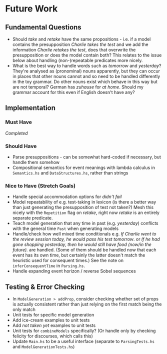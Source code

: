 # Future Work

## Fundamental Questions

* Should _take_ and _retake_ have the same propositions - i.e. if a model contains the presupposition _Charlie takes the test_ and we add the information _Charlie retakes the test_, does that overwrite the presupposition or does the model contain both? This relates to the issue below about handling (non-)repeatable predicates more nicely.
* What is the best way to handle words such as _tomorrow_ and _yesterday_? They're analysed as (pronominal) nouns apparently, but they can occur in places that other nouns cannot and so need to be handled differently in the toy grammar. Do other nouns exist which behave in this way but are not temporal? German has _zuhause_ for _at home_. Should my grammar account for this even if English doesn't have any?

## Implementation

### Must Have

*Completed*

### Should Have

* Parse presuppositions - can be somewhat hard-coded if necessary, but handle them somehow
* Compositional semantics for event meanings with lambda calculus in `Semantics.hs` and `DataStructures.hs`, rather than strings

### Nice to Have (Stretch Goals)

* Handle special accommodation options for _didn't fail_
* Model repeatability of e.g. test-taking in lexicon (is there a better way than just generating the presupposition of test not taken?) 
Mesh this nicely with the  `Repetition` flag on _retake_, right now _retake_ is an entirely separate predicate.
* Teach model generation that any time in past (e.g. _yesterday_) conflicts with the general time `Past` when generating models
* Handle/check how well mixed time conditionals e.g. _If Charlie went to the review session today, he would pass his test tomorrow_. or _If he had gone shopping yesterday, then he would still have food (now/in the future)._ are handled. (Some of them should be handled now that each event has its own time, but certainly the latter doesn't match the heuristic used for consequent times.) See the note on `inferConsequentTime` in `Parsing.hs`.
* Handle expanding event horizon / reverse Sobel sequences

## Testing & Error Checking

* In `ModelGeneration > addProp`, consider checking whether set of props is actually consistent rather than just relying on the first match being the only match
* Unit tests for specific model generation
* Add ice-cream examples to unit tests
* Add _not taken yet_ examples to unit tests
* Unit tests for `combineModels` specifically? (Or handle only by checking felicity for discourses, which calls this)
* Update `Main.hs` to be a useful interface (separate to `ParsingTests.hs` and `ModelGenerationTests.hs`)